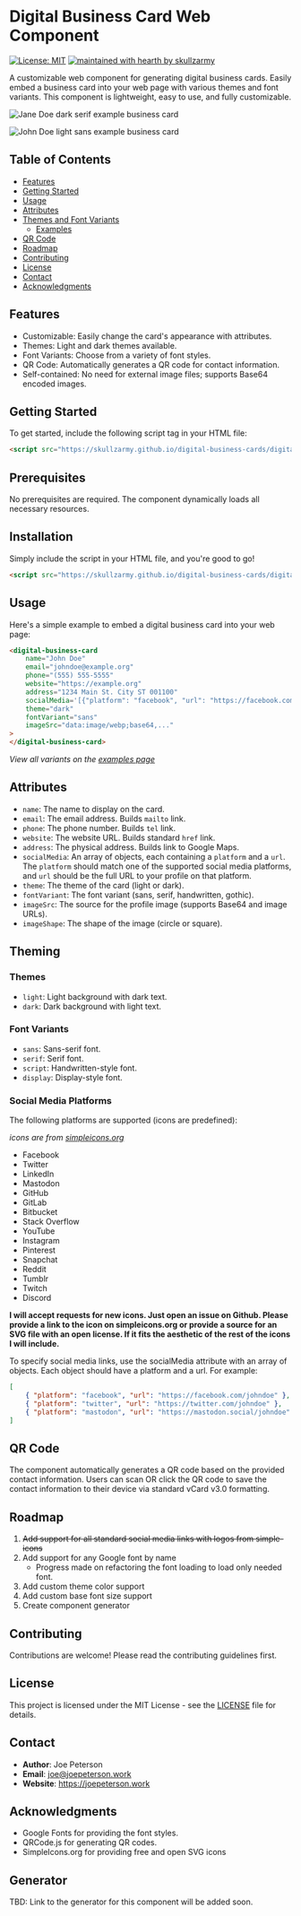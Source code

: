 # Digital Business Card Web Component

[![License: MIT](https://img.shields.io/badge/License-MIT-yellow.svg)](https://opensource.org/licenses/MIT) [![maintained with hearth by skullzarmy](https://img.shields.io/badge/maintained%20with%20%E2%99%A5%20by-skullzarmy-ff1515.svg)](https://github.com/skullzarmy)

A customizable web component for generating digital business cards. Easily embed a business card into your web page with various themes and font variants. This component is lightweight, easy to use, and fully customizable.

![Jane Doe dark serif example business card](./Jane-Doe-digital-business-card.png)

![John Doe light sans example business card](./John-Doe-digital-business-card.png)

## Table of Contents

-   [Features](#features)
-   [Getting Started](#getting-started)
-   [Usage](#usage)
-   [Attributes](#attributes)
-   [Themes and Font Variants](#themes-and-font-variants)
    -   [Examples](https://skullzarmy.github.io/digital-business-cards/example.html)
-   [QR Code](#qr-code)
-   [Roadmap](#roadmap)
-   [Contributing](#contributing)
-   [License](#license)
-   [Contact](#contact)
-   [Acknowledgments](#acknowledgments)

## Features

-   Customizable: Easily change the card's appearance with attributes.
-   Themes: Light and dark themes available.
-   Font Variants: Choose from a variety of font styles.
-   QR Code: Automatically generates a QR code for contact information.
-   Self-contained: No need for external image files; supports Base64 encoded images.

## Getting Started

To get started, include the following script tag in your HTML file:

```html
<script src="https://skullzarmy.github.io/digital-business-cards/digital-business-cards.js"></script>
```

## Prerequisites

No prerequisites are required. The component dynamically loads all necessary resources.

## Installation

Simply include the script in your HTML file, and you're good to go!

```html
<script src="https://skullzarmy.github.io/digital-business-cards/digital-business-cards.js"></script>
```

## Usage

Here's a simple example to embed a digital business card into your web page:

```html
<digital-business-card
    name="John Doe"
    email="johndoe@example.org"
    phone="(555) 555-5555"
    website="https://example.org"
    address="1234 Main St. City ST 001100"
    socialMedia='[{"platform": "facebook", "url": "https://facebook.com/johndoe"}, {"platform": "twitter", "url": "https://twitter.com/johndoe"}, {"platform": "mastodon", "url": "https://mastodon.social/johndoe"}]'
    theme="dark"
    fontVariant="sans"
    imageSrc="data:image/webp;base64,..."
>
</digital-business-card>
```

_View all variants on the [examples page](https://skullzarmy.github.io/digital-business-cards/example.html)_

## Attributes

-   `name`: The name to display on the card.
-   `email`: The email address. Builds `mailto` link.
-   `phone`: The phone number. Builds `tel` link.
-   `website`: The website URL. Builds standard `href` link.
-   `address`: The physical address. Builds link to Google Maps.
-   `socialMedia`: An array of objects, each containing a `platform` and a `url`. The `platform` should match one of the supported social media platforms, and `url` should be the full URL to your profile on that platform.
-   `theme`: The theme of the card (light or dark).
-   `fontVariant`: The font variant (sans, serif, handwritten, gothic).
-   `imageSrc`: The source for the profile image (supports Base64 and image URLs).
-   `imageShape`: The shape of the image (circle or square).

## Theming

### Themes

-   `light`: Light background with dark text.
-   `dark`: Dark background with light text.

### Font Variants

-   `sans`: Sans-serif font.
-   `serif`: Serif font.
-   `script`: Handwritten-style font.
-   `display`: Display-style font.

### Social Media Platforms

The following platforms are supported (icons are predefined):

_icons are from [simpleicons.org](https://simpleicons.org)_

-   Facebook
-   Twitter
-   LinkedIn
-   Mastodon
-   GitHub
-   GitLab
-   Bitbucket
-   Stack Overflow
-   YouTube
-   Instagram
-   Pinterest
-   Snapchat
-   Reddit
-   Tumblr
-   Twitch
-   Discord

**I will accept requests for new icons. Just open an issue on Github. Please provide a link to the icon on simpleicons.org or provide a source for an SVG file with an open license. If it fits the aesthetic of the rest of the icons I will include.**

To specify social media links, use the socialMedia attribute with an array of objects. Each object should have a platform and a url. For example:

```json
[
    { "platform": "facebook", "url": "https://facebook.com/johndoe" },
    { "platform": "twitter", "url": "https://twitter.com/johndoe" },
    { "platform": "mastodon", "url": "https://mastodon.social/johndoe" }
]
```

## QR Code

The component automatically generates a QR code based on the provided contact information. Users can scan OR click the QR code to save the contact information to their device via standard vCard v3.0 formatting.

## Roadmap

1.  ~~Add support for all standard social media links with logos from simple-icons~~
1.  Add support for any Google font by name
    -   Progress made on refactoring the font loading to load only needed font.
1.  Add custom theme color support
1.  Add custom base font size support
1.  Create component generator

## Contributing

Contributions are welcome! Please read the contributing guidelines first.

## License

This project is licensed under the MIT License - see the [LICENSE](./LICENSE) file for details.

## Contact

-   **Author**: Joe Peterson
-   **Email**: joe@joepeterson.work
-   **Website**: https://joepeterson.work

## Acknowledgments

-   Google Fonts for providing the font styles.
-   QRCode.js for generating QR codes.
-   SimpleIcons.org for providing free and open SVG icons

## Generator

TBD: Link to the generator for this component will be added soon.
